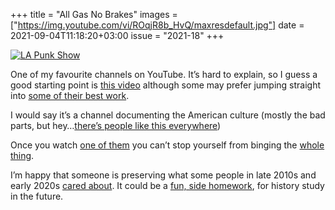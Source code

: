 +++
title       = "All Gas No Brakes"
images      =  ["https://img.youtube.com/vi/ROqjR8b_HvQ/maxresdefault.jpg"]
date        = 2021-09-04T11:18:20+03:00
issue       = "2021-18"
+++

[![LA Punk Show][image-1]][1]

One of my favourite channels on YouTube. It’s hard to explain, so I guess a good starting point is [this video][2] although some may prefer jumping straight into [some of their best work][3].  
  
I would say it’s a channel documenting the American culture (mostly the bad parts, but hey…[there’s people like this everywhere][4])

Once you watch [one of them][5] you can’t stop yourself from binging the [whole thing][6].

I’m happy that someone is preserving what some people in late 2010s and early 2020s [cared about][7]. It could be a [fun, side homework][8], for history study in the future.

[1]:	https://www.youtube.com/watch?v=ROqjR8b_HvQ
[2]:	https://youtu.be/zUbod5t_2oM
[3]:	https://youtu.be/UK2FBEpmlUo
[4]:	https://www.youtube.com/watch?v=wsXhk1xmYAI&t=276s
[5]:	https://www.youtube.com/watch?v=H110vCGvTmM
[6]:	https://www.youtube.com/watch?v=Pfu08ULFK88&t=100s
[7]:	https://youtu.be/KYKOLwt8pwo
[8]:	https://youtu.be/cNohbgowbd0

[image-1]:	https://img.youtube.com/vi/ROqjR8b_HvQ/maxresdefault.jpg